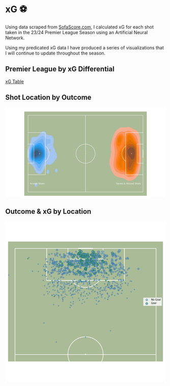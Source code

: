 # xG ⚽️
Using data scraped from [SofaScore.com](SofaScore.com), I calculated xG for each shot taken in the 23/24 Premier League Season using an Artificial Neural Network. 

Using my predicated xG data I have produced a series of visualizations that I will continue to update throughout the season.

## Premier League by xG Differential

[xG Table](assets/xG_table.md)


## Shot Location by Outcome

![](assets/shotmap.png)

## Outcome & xG by Location

![](assets/xg_map.png)
